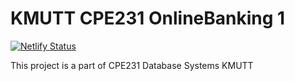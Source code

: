 # KMUTT CPE231 OnlineBanking 1
[![Netlify Status](https://api.netlify.com/api/v1/badges/1808e5ff-8b5f-423f-9384-a7c5ecfb7951/deploy-status)](https://app.netlify.com/sites/kmutt-cpe231-onlinebanking/deploys)

This project is a part of CPE231 Database Systems KMUTT